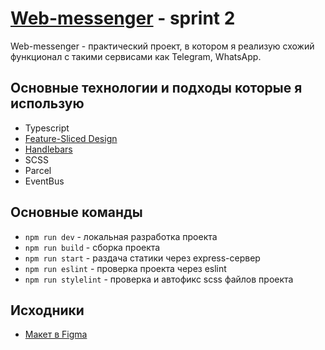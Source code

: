 # [Web-messenger](https://warm-begonia-218020.netlify.app) - sprint 2
Web-messenger - практический проект, в котором я реализую схожий функционал с такими сервисами как Telegram, WhatsApp.
## Основные технологии и подходы которые я использую
* Typescript
* [Feature-Sliced Design](https://feature-sliced.design/ru/)
* [Handlebars](https://handlebarsjs.com/)
* SCSS
* Parcel
* EventBus
## Основные команды
- `npm run dev` - локальная разработка проекта
- `npm run build` - сборка проекта
- `npm run start` - раздача статики через express-сервер
- `npm run eslint` - проверка проекта через eslint
- `npm run stylelint` - проверка и автофикс scss файлов проекта
## Исходники
* [Макет в Figma](https://www.figma.com/file/jF5fFFzgGOxQeB4CmKWTiE/Chat_external_link?node-id=0%3A1&t=u7Mr63IAjzLMX2lm-0)
